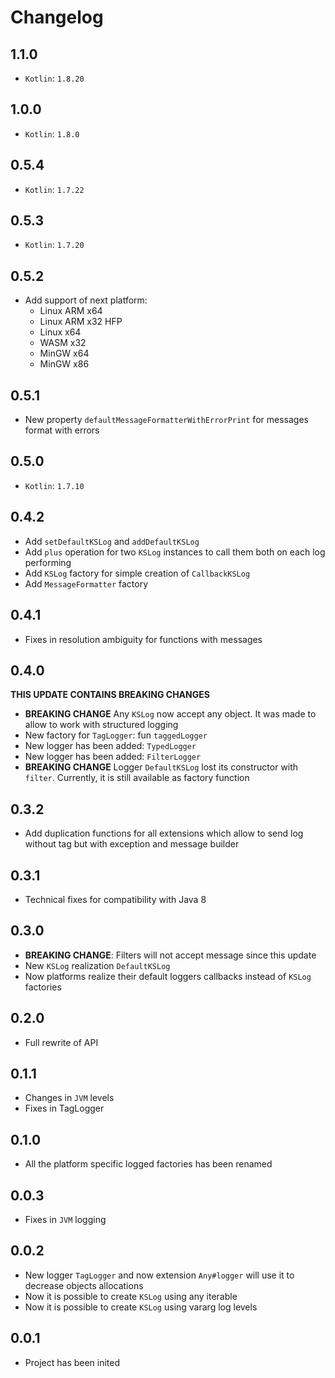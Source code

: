# Changelog

## 1.1.0

* `Kotlin`: `1.8.20`

## 1.0.0

* `Kotlin`: `1.8.0`

## 0.5.4

* `Kotlin`: `1.7.22`

## 0.5.3

* `Kotlin`: `1.7.20`

## 0.5.2

* Add support of next platform:
  * Linux ARM x64
  * Linux ARM x32 HFP
  * Linux x64
  * WASM x32
  * MinGW x64
  * MinGW x86

## 0.5.1

* New property `defaultMessageFormatterWithErrorPrint` for messages format with errors

## 0.5.0

* `Kotlin`: `1.7.10`

## 0.4.2

* Add `setDefaultKSLog` and `addDefaultKSLog`
* Add `plus` operation for two `KSLog` instances to call them both on each log performing
* Add `KSLog` factory for simple creation of `CallbackKSLog`
* Add `MessageFormatter` factory

## 0.4.1

* Fixes in resolution ambiguity for functions with messages

## 0.4.0

**THIS UPDATE CONTAINS BREAKING CHANGES**

* **BREAKING CHANGE** Any `KSLog` now accept any object. It was made to allow to work with structured logging
* New factory for `TagLogger`: fun `taggedLogger`
* New logger has been added: `TypedLogger`
* New logger has been added: `FilterLogger`
* **BREAKING CHANGE** Logger `DefaultKSLog` lost its constructor with `filter`. Currently, it is still available as factory function

## 0.3.2

* Add duplication functions for all extensions which allow to send log without tag but with exception and message builder

## 0.3.1

* Technical fixes for compatibility with Java 8

## 0.3.0

* **BREAKING CHANGE**: Filters will not accept message since this update
* New `KSLog` realization `DefaultKSLog`
* Now platforms realize their default loggers callbacks instead of `KSLog` factories

## 0.2.0

* Full rewrite of API

## 0.1.1

* Changes in `JVM` levels
* Fixes in TagLogger

## 0.1.0

* All the platform specific logged factories has been renamed

## 0.0.3

* Fixes in `JVM` logging

## 0.0.2

* New logger `TagLogger` and now extension `Any#logger` will use it to decrease objects allocations
* Now it is possible to create `KSLog` using any iterable
* Now it is possible to create `KSLog` using vararg log levels

## 0.0.1

* Project has been inited

